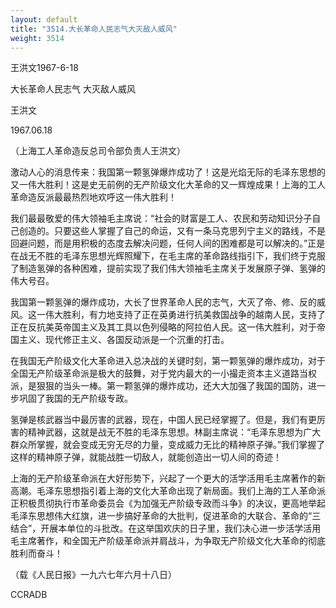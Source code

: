 ```yaml
---
layout: default
title: "3514.大长革命人民志气大灭敌人威风"
weight: 3514
---
```


王洪文1967-6-18

大长革命人民志气  大灭敌人威风

王洪文

1967.06.18

（上海工人革命造反总司令部负责人王洪文）

激动人心的消息传来：我国第一颗氢弹爆炸成功了！这是光焰无际的毛泽东思想的又一伟大胜利！这是史无前例的无产阶级文化大革命的又一辉煌成果！上海的工人革命造反派最最热烈地欢呼这一伟大胜利！

我们最最敬爱的伟大领袖毛主席说：“社会的财富是工人、农民和劳动知识分子自己创造的。只要这些人掌握了自己的命运，又有一条马克思列宁主义的路线，不是回避问题，而是用积极的态度去解决问题，任何人间的困难都是可以解决的。”正是在战无不胜的毛泽东思想光辉照耀下，在毛主席的革命路线指引下，我们终于克服了制造氢弹的各种困难，提前实现了我们伟大领袖毛主席关于发展原子弹、氢弹的伟大号召。

我国第一颗氢弹的爆炸成功，大长了世界革命人民的志气，大灭了帝、修、反的威风。这一伟大胜利，有力地支持了正在英勇进行抗美救国战争的越南人民，支持了正在反抗美英帝国主义及其工具以色列侵略的阿拉伯人民。这一伟大胜利，对于帝国主义、现代修正主义、各国反动派是一个沉重的打击。

在我国无产阶级文化大革命进入总决战的关键时刻，第一颗氢弹的爆炸成功，对于全国无产阶级革命派是极大的鼓舞，对于党内最大的一小撮走资本主义道路当权派，是狠狠的当头一棒。第一颗氢弹的爆炸成功，还大大加强了我国的国防，进一步巩固了我国的无产阶级专政。

氢弹是核武器当中最厉害的武器，现在，中国人民已经掌握了。但是，我们有更厉害的精神武器，这就是战无不胜的毛泽东思想。林副主席说：“毛泽东思想为广大群众所掌握，就会变成无穷无尽的力量，变成威力无比的精神原子弹。”我们掌握了这样的精神原子弹，就能战胜一切敌人，就能创造出一切人间的奇迹！

上海的无产阶级革命派在大好形势下，兴起了一个更大的活学活用毛主席著作的新高潮。毛泽东思想指引着上海的文化大革命出现了新局面。我们上海的工人革命派正积极贯彻执行市革命委员会《为加强无产阶级专政而斗争》的决议，更高地举起毛泽东思想伟大红旗，进一步搞好革命的大批判，促进革命的大联合、革命的“三结合”，开展本单位的斗批改。在这举国欢庆的日子里，我们决心进一步活学活用毛主席著作，和全国无产阶级革命派并肩战斗，为争取无产阶级文化大革命的彻底胜利而奋斗！

（载《人民日报》一九六七年六月十八日）

CCRADB


